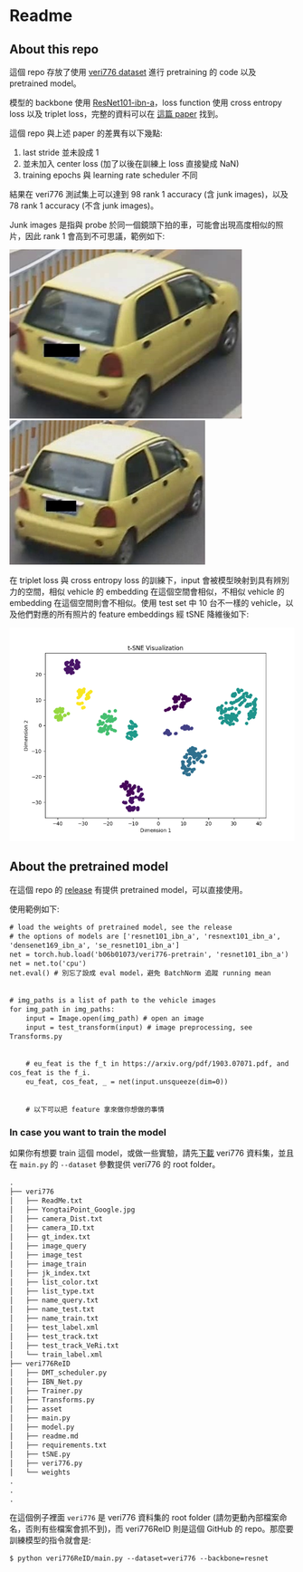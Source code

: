 # Readme

## About this repo

這個 repo 存放了使用 [veri776 dataset](https://vehiclereid.github.io/VeRi/) 進行 pretraining 的 code 以及 pretrained model。

模型的 backbone 使用 [ResNet101-ibn-a](https://pytorch.org/hub/pytorch_vision_ibnnet/)，loss function 使用 cross entropy loss 以及 triplet loss，完整的資料可以在 [這篇 paper](https://arxiv.org/pdf/1903.07071.pdf) 找到。

這個 repo 與上述 paper 的差異有以下幾點:
1. last stride 並未設成 1
2. 並未加入 center loss (加了以後在訓練上 loss 直接變成 NaN)
3. training epochs 與 learning rate scheduler 不同

結果在 veri776 測試集上可以達到 98 rank 1 accuracy (含 junk images)，以及 78 rank 1 accuracy (不含 junk images)。

Junk images 是指與 probe 於同一個鏡頭下拍的車，可能會出現高度相似的照片，因此 rank 1 會高到不可思議，範例如下:

![002_c002_00030600_0.jpg](asset/0002_c002_00030600_0.jpg)
![002_c002_00030600_1.jpg](asset/0002_c002_00030605_1.jpg)


在 triplet loss 與 cross entropy loss 的訓練下，input 會被模型映射到具有辨別力的空間，相似 vehicle 的 embedding 在這個空間會相似，不相似 vehicle 的 embedding 在這個空間則會不相似。使用 test set 中 10 台不一樣的 vehicle，以及他們對應的所有照片的 feature embeddings 經 tSNE 降維後如下:

![tsne](asset/tsne.png)


## About the pretrained model
在這個 repo 的 [release](https://github.com/b06b01073/veri776-pretrain/releases/tag/v3-hubconf) 有提供 pretrained model，可以直接使用。

使用範例如下:

```python=
# load the weights of pretrained model, see the release 
# the options of models are ['resnet101_ibn_a', 'resnext101_ibn_a', 'densenet169_ibn_a', 'se_resnet101_ibn_a'] 
net = torch.hub.load('b06b01073/veri776-pretrain', 'resnet101_ibn_a') 
net = net.to('cpu')
net.eval() # 別忘了設成 eval model，避免 BatchNorm 追蹤 running mean


# img_paths is a list of path to the vehicle images
for img_path in img_paths: 
    input = Image.open(img_path) # open an image
    input = test_transform(input) # image preprocessing, see Transforms.py


    # eu_feat is the f_t in https://arxiv.org/pdf/1903.07071.pdf, and cos_feat is the f_i.
    eu_feat, cos_feat, _ = net(input.unsqueeze(dim=0))


    # 以下可以把 feature 拿來做你想做的事情
```


### In case you want to train the model
如果你有想要 train 這個 model，或做一些實驗，請先[下載](https://drive.google.com/open?id=0B0o1ZxGs_oVZWmtFdXpqTGl3WUU) veri776 資料集，並且在 `main.py` 的 `--dataset` 參數提供 veri776 的 root folder。

```
.
├── veri776
│   ├── ReadMe.txt
│   ├── YongtaiPoint_Google.jpg
│   ├── camera_Dist.txt
│   ├── camera_ID.txt
│   ├── gt_index.txt
│   ├── image_query
│   ├── image_test
│   ├── image_train
│   ├── jk_index.txt
│   ├── list_color.txt
│   ├── list_type.txt
│   ├── name_query.txt
│   ├── name_test.txt
│   ├── name_train.txt
│   ├── test_label.xml
│   ├── test_track.txt
│   ├── test_track_VeRi.txt
│   └── train_label.xml
├── veri776ReID
│   ├── DMT_scheduler.py
│   ├── IBN_Net.py
│   ├── Trainer.py
│   ├── Transforms.py
│   ├── asset
│   ├── main.py
│   ├── model.py
│   ├── readme.md
│   ├── requirements.txt
│   ├── tSNE.py
│   ├── veri776.py
│   └── weights
.
.
.
```

在這個例子裡面 `veri776` 是 veri776 資料集的 root folder (請勿更動內部檔案命名，否則有些檔案會抓不到)，而 veri776ReID 則是這個 GitHub 的 repo。那麼要訓練模型的指令就會是:

```
$ python veri776ReID/main.py --dataset=veri776 --backbone=resnet
```